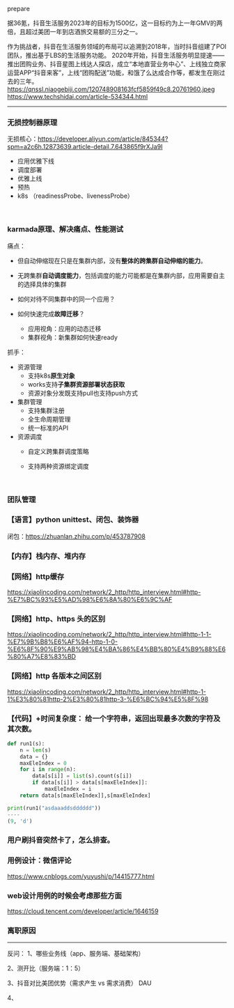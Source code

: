 prepare

据36氪，抖音生活服务2023年的目标为1500亿，这一目标约为上一年GMV的两倍，且超过美团一年到店酒旅交易额的三分之一。

作为挑战者，抖音在生活服务领域的布局可以追溯到2018年，当时抖音组建了POI团队，推出基于LBS的生活服务功能。
2020年开始，抖音生活服务明显提速——推出团购业务、抖音星图上线达人探店，成立“本地直营业务中心”、上线独立商家运营APP“抖音来客”，上线“团购配送”功能，和饿了么达成合作等，都发生在刚过去的三年。
https://qnssl.niaogebiji.com/120748908163fcf5859f49c8.20761960.jpeg
https://www.techshidai.com/article-534344.html

---

### 无损控制器原理

无损核心：https://developer.aliyun.com/article/845344?spm=a2c6h.12873639.article-detail.7.643865f9rXJa9I

- 应用优雅下线
- 调度部署
- 优雅上线
- 预热
- k8s （readinessProbe、livenessProbe）

<br/>

### karmada原理、解决痛点、性能测试

痛点：

- 但自动伸缩现在只是在集群内部，没有**整体的跨集群自动伸缩的能力**。
- 无跨集群**自动调度能力**，包括调度的能力可能都是在集群内部，应用需要自主的选择具体的集群

- 如何对待不同集群中的同一个应用？
- 如何快速完成**故障迁移**？	
  - 应用视角：应用的动态迁移
  - 集群视角：新集群如何快速ready

抓手：

- 资源管理
  - 支持k8s**原生对象**
  - works支持**子集群资源部署状态获取**
  - 资源对象分发既支持pull也支持push方式
- 集群管理
  - 支持集群注册
  - 全生命周期管理
  - 统一标准的API
- 资源调度
  - 自定义跨集群调度策略
  - 支持两种资源绑定调度
    
    <br/>

### 团队管理

### 【语言】python unittest、闭包、装饰器

闭包：https://zhuanlan.zhihu.com/p/453787908

### 【内存】栈内存、堆内存

### 【网络】http缓存
https://xiaolincoding.com/network/2_http/http_interview.html#http-%E7%BC%93%E5%AD%98%E6%8A%80%E6%9C%AF

### 【网络】http、https 头的区别

https://xiaolincoding.com/network/2_http/http_interview.html#http-1-1-%E7%9B%B8%E6%AF%94-http-1-0-%E6%8F%90%E9%AB%98%E4%BA%86%E4%BB%80%E4%B9%88%E6%80%A7%E8%83%BD

### 【网络】http 各版本之间区别

https://xiaolincoding.com/network/2_http/http_interview.html#http-1-1%E3%80%81http-2%E3%80%81http-3-%E6%BC%94%E5%8F%98

### 【代码】+时间复杂度： 给一个字符串，返回出现最多次数的字符及其次数。

```python
def run1(s):
    n = len(s)
    data = {}
    maxEleIndex = 0
    for i in range(n):
        data[s[i]] = list(s).count(s[i])
        if data[s[i]] > data[s[maxEleIndex]]:
            maxEleIndex = i
    return data[s[maxEleIndex]],s[maxEleIndex]

print(run1("asdaaaddsdddddd"))
----
(9, 'd')
```

### 用户刷抖音突然卡了，怎么排查。

### 用例设计：微信评论

https://www.cnblogs.com/yuyushi/p/14415777.html

### web设计用例的时候会考虑那些方面

https://cloud.tencent.com/developer/article/1646159

### 离职原因

--- 

反问：
1、哪些业务线（app、服务端、基础架构）

2、测开比（服务端：1：5）

3、抖音对比美团优势（需求产生 vs 需求消费） DAU

4、

